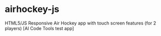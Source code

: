 # airhockey-js
HTML5/JS Responsive Air Hockey app with touch screen features (for 2 players) [AI Code Tools test app]
